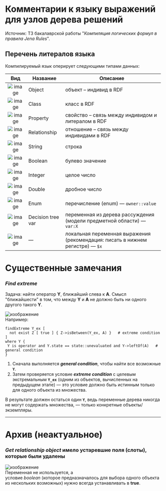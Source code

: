 # Комментарии к языку выражений для узлов дерева решений

Источник: ТЗ бакалаврской работы "_Компиляция логических формул в правила Jena Rules_".



## Перечень литералов языка
Компилируемый язык оперирует следующими типами данных:

|Вид|Название|Описание|
|:----:|----|----|
|![image](https://github.com/den1s0v/decision-tree-interface/assets/42928670/852af515-8d68-4fa4-b979-ad769c5369d8)|Object|объект – индивид в RDF|
|![image](https://github.com/den1s0v/decision-tree-interface/assets/42928670/8a9b5a27-c50f-439b-a38e-40a82a9aeb7a)|Class|класс в RDF|
|![image](https://github.com/den1s0v/decision-tree-interface/assets/42928670/439363d5-5757-42ad-bcc7-e01570f81dfe)|Property|свойство – связь между индивидом и литералом в RDF|
|![image](https://github.com/den1s0v/decision-tree-interface/assets/42928670/fd3f8f23-eba2-4976-90f3-67d28c2d51c7)|Relationship|отношение – связь между индивидами в RDF|
|![image](https://github.com/den1s0v/decision-tree-interface/assets/42928670/ff84783e-649c-4ba7-9123-63cc6188d75d)|String|строка|
|![image](https://github.com/den1s0v/decision-tree-interface/assets/42928670/55bddd62-e70d-4445-baf3-111d0a09482b)|Boolean|булево значение|
|![image](https://github.com/den1s0v/decision-tree-interface/assets/42928670/2be484ce-2116-4b80-af76-2d84ab0c5cab)|Integer|целое число|
|![image](https://github.com/den1s0v/decision-tree-interface/assets/42928670/64a8ce1c-1d37-45f4-a7e7-8dbc8e069c7e)|Double|дробное число|
|![image](https://github.com/den1s0v/decision-tree-interface/assets/42928670/6320fe3c-cb87-45ff-81e6-20ea8f0b678a)|Enum|перечисление (enum) — `owner::value`|
|![image](https://github.com/den1s0v/decision-tree-interface/assets/42928670/e58a5cb3-5ab4-4c5e-8efb-a6aa29dac46a)|Decision tree var|переменная из дерева рассуждения (модели предметной области) — `var:X`|
|![image](https://github.com/den1s0v/decision-tree-interface/assets/42928670/7e9e2588-e447-44e1-97a5-d24afd73df10)| — | локальная переменная выражения (рекомендация:  писать в нижнем регистре) — `$x`|


# Существенные замечания


### _Find extreme_

Задача: найти оператор **Y**, ближайший слева к **A**. Смысл "ближайшести" в том, что между **Y** и **A** не должно быть ни одного другого такого **Y**.

![изображение](https://github.com/den1s0v/decision-tree-interface/assets/42928670/70f4b554-aa29-4c9f-a05f-c9e51b6993f4)  
Например:  
``` 
findExtreme Y_ex [ 
  not exist Z [ true ] { Z->isBetween(Y_ex, A) }   # extreme condition
]  
where Y {
 Y is operator and Y.state == state::unevaluated and Y->leftOf(A)   # general condition
}
```

1) Сначала выполняется **_general condition_**, чтобы найти все возможные **`Y`**. 
2) Затем проверяется условие **_extreme condition_** с целевым экстремальным **`Y_ex`** (одним из объектов, вычисленных на предыдущем этапе) — это условие должно быть истинным только для одного объекта из множества.

В результате должен остаться один **`Y`**, ведь переменные дерева никогда не могут содержать множества, — только конкретные объекты/экземпляры.


---------

# Архив (неактуальное)

### _Get relationship object_ имело устаревшие поля (слоты), которые были удалены
![изображение](https://github.com/den1s0v/decision-tree-interface/assets/42928670/769c01c2-8c53-4996-bc04-2f4ceb2218ef)  
Переменная не используется, а  
условие _boolean_ (которое предназначалось для выбора одного объекта из нескольких возможных) нужно всегда устанавливать в **true**.

